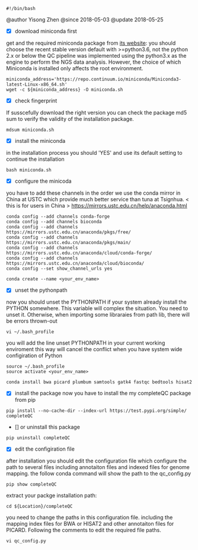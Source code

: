 ```
#!/bin/bash
```

\@author Yisong Zhen
\@since  2018-05-03
\@update 2018-05-25



- [x] download miniconda first

get and the required miniconda package from [its website](https://conda.io/miniconda.html):
you should choose the recent stable
version default with >=python3.6, not the python 2.x or below
the QC pipeline was implemented using the python3.x as the 
engine to perform the NGS data analysis.
However, the choice of which Miniconda is 
installed only affects the root environment.


```console
miniconda_address='https://repo.continuum.io/miniconda/Miniconda3-latest-Linux-x86_64.sh'
wget -c ${miniconda_address} -O miniconda.sh
```


- [x] check fingerprint

If susscefully download the right version
you can check the package md5 sum to verify
the validity of the installation package.

```
mdsum miniconda.sh
```



- [x] install the miniconda

in the installation process
you should 'YES' and use its
default setting to continue
the installation


```
bash miniconda.sh
```


- [x] configure the minicoda

you have to add these channels in the order
we use the conda mirror in China at USTC
which provide much better service than
tuna at Tsignhua. < this is for users in China >
https://mirrors.ustc.edu.cn/help/anaconda.html


```
conda config --add channels conda-forge
conda config --add channels bioconda
conda config --add channels https://mirrors.ustc.edu.cn/anaconda/pkgs/free/
conda config --add channels https://mirrors.ustc.edu.cn/anaconda/pkgs/main/
conda config --add channels https://mirrors.ustc.edu.cn/anaconda/cloud/conda-forge/
conda config --add channels https://mirrors.ustc.edu.cn/anaconda/cloud/bioconda/
conda config --set show_channel_urls yes

conda create --name <your_env_name>

```

- [x] unset the pythonpath

now you should unset the PYTHONPATH if your system already
install the PYTHON somewhere. This variable will complex the 
situation. You need to unset it. Otherwise, when importing
some libraraies from path lib, there will be errors thrown-out


```
vi ~/.bash_profile
```


you will add the line
unset PYTHONPATH
in your current working enviroment
this way will cancel the conflict when
you have system wide configiration of Python


```
source ~/.bash_profile
source activate <your_env_name>

conda install bwa picard plumbum samtools gatk4 fastqc bedtools hisat2
```

- [x] install the package
now you have to install the my completeQC package 
from pip


```
pip install --no-cache-dir --index-url https://test.pypi.org/simple/ completeQC
```

- [] or uninstall this package

```
pip uninstall completeQC
```


- [x] edit the configiration file

after installation
you should edit the configuration file
which configure the path to several files
including annotaiton files and indexed files
for genome mapping.
the follow conda command will
show the path to the qc_config.py


```
pip show completeQC
```



extract your packge installation path:

```
cd ${Location}/completeQC
```


you need to change the paths in this configuration file.
including the mapping index files for BWA or HISAT2
and other annotaiton files for PICARD.
Following the comments to edit the required file paths.

```
vi qc_config.py
```




